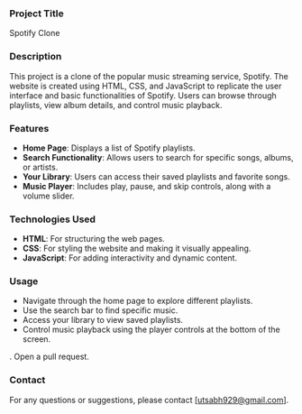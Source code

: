 
### Project Title
Spotify Clone

### Description
This project is a clone of the popular music streaming service, Spotify. The website is created using HTML, CSS, and JavaScript to replicate the user interface and basic functionalities of Spotify. Users can browse through playlists, view album details, and control music playback.

### Features
- **Home Page**: Displays a list of Spotify playlists.
- **Search Functionality**: Allows users to search for specific songs, albums, or artists.
- **Your Library**: Users can access their saved playlists and favorite songs.
- **Music Player**: Includes play, pause, and skip controls, along with a volume slider.

### Technologies Used
- **HTML**: For structuring the web pages.
- **CSS**: For styling the website and making it visually appealing.
- **JavaScript**: For adding interactivity and dynamic content.


### Usage
- Navigate through the home page to explore different playlists.
- Use the search bar to find specific music.
- Access your library to view saved playlists.
- Control music playback using the player controls at the bottom of the screen.

. Open a pull request.



### Contact
For any questions or suggestions, please contact [utsabh929@gmail.com].
